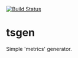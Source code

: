 [![Build Status](https://travis-ci.org/octo47/tsgen.svg?branch=master)](https://travis-ci.org/octo47/tsgen)

# tsgen
Simple 'metrics' generator.
